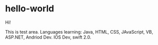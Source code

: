 # hello-world

Hi!

This is  test area. Languages learning:
Java, HTML, CSS, JAvaScript, VB, ASP.NET, Andriod Dev. IOS Dev, swift 2.0.
